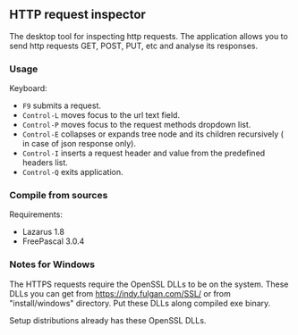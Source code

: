 ## HTTP request inspector

The desktop tool for inspecting http requests. The application allows you
to send http requests GET, POST, PUT, etc and analyse its responses.

### Usage

Keyboard:

* `F9` submits a request.
* `Control-L` moves focus to the url text field.
* `Control-P` moves focus to the request methods dropdown list.
* `Control-E` collapses or expands tree node and its children recursively (
  in case of json response only).
* `Control-I` inserts a request header and value from the predefined headers
  list.
* `Control-Q` exits application.

### Compile from sources

Requirements:
- Lazarus 1.8
- FreePascal 3.0.4

### Notes for Windows

The HTTPS requests require the OpenSSL DLLs to be on the system. These DLLs
you can get from https://indy.fulgan.com/SSL/ or from "install/windows"
directory. Put these DLLs along compiled exe binary.

Setup distributions already has these OpenSSL DLLs.

